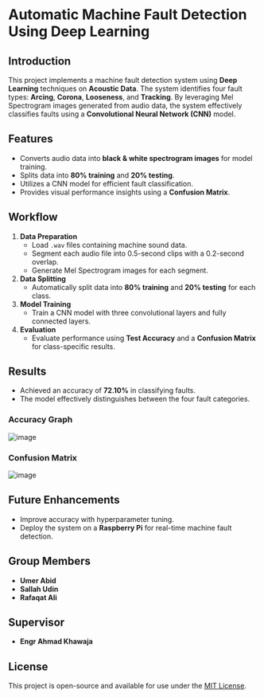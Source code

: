 # Automatic Machine Fault Detection Using Deep Learning

## Introduction
This project implements a machine fault detection system using **Deep Learning** techniques on **Acoustic Data**. The system identifies four fault types: **Arcing**, **Corona**, **Looseness**, and **Tracking**. By leveraging Mel Spectrogram images generated from audio data, the system effectively classifies faults using a **Convolutional Neural Network (CNN)** model.

## Features
- Converts audio data into **black & white spectrogram images** for model training.  
- Splits data into **80% training** and **20% testing**.  
- Utilizes a CNN model for efficient fault classification.  
- Provides visual performance insights using a **Confusion Matrix**.  

## Workflow
1. **Data Preparation**  
   - Load `.wav` files containing machine sound data.  
   - Segment each audio file into 0.5-second clips with a 0.2-second overlap.  
   - Generate Mel Spectrogram images for each segment.  
2. **Data Splitting**  
   - Automatically split data into **80% training** and **20% testing** for each class.  
3. **Model Training**  
   - Train a CNN model with three convolutional layers and fully connected layers.  
4. **Evaluation**  
   - Evaluate performance using **Test Accuracy** and a **Confusion Matrix** for class-specific results.  

## Results
- Achieved an accuracy of **72.10%** in classifying faults.  
- The model effectively distinguishes between the four fault categories.  

### Accuracy Graph
![image](https://github.com/user-attachments/assets/c2052a62-91b8-4b58-bcc6-1f904fb1a82c)


### Confusion Matrix
![image](https://github.com/user-attachments/assets/c86f99c4-014a-469a-a178-5d484ce44ddd)

## Future Enhancements
- Improve accuracy with hyperparameter tuning.  
- Deploy the system on a **Raspberry Pi** for real-time machine fault detection.  

## Group Members
- **Umer Abid**  
- **Sallah Udin**  
- **Rafaqat Ali**  

## Supervisor
- **Engr Ahmad Khawaja**

## License
This project is open-source and available for use under the [MIT License](LICENSE).

